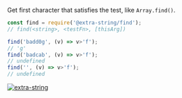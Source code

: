 Get first character that satisfies the test, like `Array.find()`.

```javascript
const find = require('@extra-string/find');
// find(<string>, <testFn>, [thisArg])

find('badd0g', (v) => v>'f');
// 'g'
find('badcab', (v) => v>'f');
// undefined
find('', (v) => v>'f');
// undefined
```


[![extra-string](https://i.imgur.com/y4YVIau.jpg)](https://www.npmjs.com/package/extra-string)
